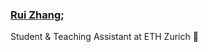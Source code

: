 ### [Rui Zhang](https://website-totallyinformatik.vercel.app/); 

Student & Teaching Assistant at ETH Zurich :school_satchel: 
